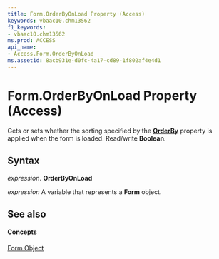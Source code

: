 ```yaml
---
title: Form.OrderByOnLoad Property (Access)
keywords: vbaac10.chm13562
f1_keywords:
- vbaac10.chm13562
ms.prod: ACCESS
api_name:
- Access.Form.OrderByOnLoad
ms.assetid: 8acb931e-d0fc-4a17-cd89-1f802af4e4d1
---
```



# Form.OrderByOnLoad Property (Access)

Gets or sets whether the sorting specified by the  **[OrderBy](form-orderby-property-access.md)** property is applied when the form is loaded. Read/write **Boolean**.


## Syntax

 _expression_. **OrderByOnLoad**

 _expression_ A variable that represents a **Form** object.


## See also


#### Concepts


[Form Object](form-object-access.md)

